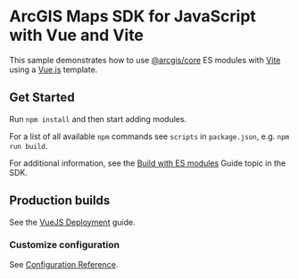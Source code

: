 # ArcGIS Maps SDK for JavaScript with Vue and Vite

This sample demonstrates how to use [@arcgis/core](https://www.npmjs.com/package/@arcgis/core) ES modules with [Vite](https://vitejs.dev/guide/) using a [Vue.js](https://vuejs.org/) template.

## Get Started

Run `npm install` and then start adding modules.

For a list of all available `npm` commands see `scripts` in `package.json`, e.g. `npm run build`.

For additional information, see the [Build with ES modules](https://developers.arcgis.com/javascript/latest/es-modules/) Guide topic in the SDK.

## Production builds

See the [VueJS Deployment](https://cli.vuejs.org/guide/deployment.html#deployment) guide.

### Customize configuration
See [Configuration Reference](https://cli.vuejs.org/config/).
